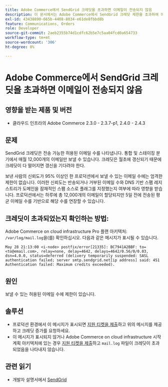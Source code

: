 ```yaml
---
title: Adobe Commerce에서 SendGrid 크레딧을 초과하면 이메일이 전송되지 않음
description: 이 문서에서는 Adobe Commerce에서 SendGrid 크레딧 제한을 초과하여 이메일이 전송되지 않았을 때 솔루션을 제공합니다.
exl-id: 43438890-665b-4408-8034-e61de8fbbd8b
feature: Communications, Orders
role: Developer
source-git-commit: 2aeb2355b74d1cdfc62b5e7c5aa04fcd0a654733
workflow-type: tm+mt
source-wordcount: '306'
ht-degree: 0%

---
```


# Adobe Commerce에서 SendGrid 크레딧을 초과하면 이메일이 전송되지 않음

## 영향을 받는 제품 및 버전

* 클라우드 인프라의 Adobe Commerce 2.3.0 - 2.3.7-p1, 2.4.0 - 2.4.3

## 문제

SendGrid 크레딧은 전송 가능한 허용된 이메일 수를 나타냅니다. 통합 및 스테이징 분기에서 매월 12,000개의 이메일만 보낼 수 있습니다. 크레딧은 월초에 갱신되기 때문에 크레딧이 다 떨어지면 갱신을 기다려야 한다.

보낸 사람의 신뢰도가 95% 이상인 한 프로덕션에서 보낼 수 있는 이메일 수에는 엄격한 제한이 없습니다. 이러한 신뢰도는 반송되거나 거부된 이메일 수와 DNS 기반 스팸 레지스트리가 도메인을 잠재적인 스팸 소스로 플래그를 지정했는지 여부에 따라 영향을 받습니다. 프로덕션에서는 하루에 총 12,000개의 이메일이 할당되지만 5일 전에 전송된 평균 이메일 수를 기반으로 해당 수를 연장할 수 있습니다.

## 크레딧이 초과되었는지 확인하는 방법:

Adobe Commerce on cloud infrastructure Pro 플랜 아키텍처: `/var/log/mail.log`을(를) 확인하십시오. 다음과 같은 메시지가 표시될 수 있습니다.

`May 28 21:13:00 <i-node> postfix/error[21335]: BC7941A2BBF: to=<to@email.com>, relay=none, delay=4642, delays=4642/0.56/0/0.03, dsn=4.0.0, status=deferred (delivery temporarily suspended: SASL authentication failed; server smtp.sendgrid.net[ip address] said: 451 Authentication failed: Maximum credits exceeded).`

## 원인

보낼 수 있는 허용된 이메일 수에 제한이 있습니다.

## 솔루션

* 프로덕션 환경에서 이 메시지가 표시되면 [지원 티켓을 제출](/help/help-center-guide/help-center/magento-help-center-user-guide.md#submit-ticket)하고 위의 메시지를 제공하고 크레딧 증가를 요청하세요.
* 이 메시지가 표시되지 않거나 Adobe Commerce on cloud infrastructure 시작 계획 아키텍처에 있는 경우 [지원 티켓을 제출](/help/help-center-guide/help-center/magento-help-center-user-guide.md#submit-ticket)하고 `mail.log` 파일이 크레딧이 초과되었음을 나타내지 않습니다.

## 관련 읽기

* 개발자 설명서에서 [SendGrid](https://experienceleague.adobe.com/en/docs/commerce-cloud-service/user-guide/project/sendgrid)
